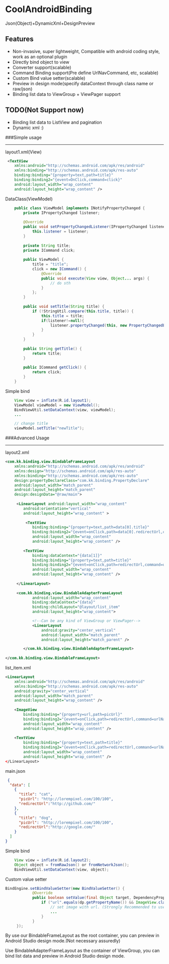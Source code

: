 CoolAndroidBinding
==================

Json(Object)+DynamicXml+DesignPreview

## Features
 * Non-invasive, super lightweight, Compatible with android coding style, work as an optional plugin
 * Directly bind object to view
 * Converter support(scalable)
 * Command Binding support(Pre define UrlNavCommand, etc, scalable)
 * Custom Bind value setter(scalable)
 * Preview in design mode(specify dataContext through class name or raw/json)
 * Binding list data to ViewGroup + ViewPager support

## TODO(Not Support now)
 * Binding list data to ListView and pagination
 * Dynamic xml :)


###Simple usage
*************************************************************************************

layout1.xml(View)

```xml
 <TextView
    xmlns:android="http://schemas.android.com/apk/res/android"
    xmlns:binding="http://schemas.android.com/apk/res-auto"
    binding:binding="{property=text,path=title}"
    binding:binding2="{event=OnClick,command=click}"
    android:layout_width="wrap_content"
    android:layout_height="wrap_content" />
```

DataClass(ViewModel)

```java
    public class ViewModel implements INotifyPropertyChanged {
        private IPropertyChanged listener;
    
        @Override
        public void setPropertyChangedListener(IPropertyChanged listener) {
            this.listener = listener;
        }
    
        private String title;
        private ICommand click;
    
        public ViewModel {
            title = "title";
            click = new ICommand() {
                @Override
                public void execute(View view, Object... args) {
                    // do sth
                }
            };
        }
    
        public void setTitle(String title) {
            if (!StringUtil.compare(this.title, title)) {
                this.title = title;
                if(listener!=null){
                    listener.propertyChanged(this, new PropertyChangedEventArgs("title"));
                }
            }
        }
        
        public String getTitle() {
            return title;
        }
    
        public ICommand getClick() {
            return click;
        }
    }
```

Simple bind

```java
    View view = inflate(R.id.layout1);
    ViewModel viewModel = new ViewModel();
    BindViewUtil.setDataContext(view, viewModel);
    ...

    // change title
    viewModel.setTitle("newTitle");
```

###Advanced Usage
*************************************************************************************
layout2.xml

```xml
<com.kk.binding.view.BindableFrameLayout
    xmlns:android="http://schemas.android.com/apk/res/android"
    xmlns:design="http://schemas.android.com/apk/res-auto"
    xmlns:binding="http://schemas.android.com/apk/res-auto"
    design:propertyDeclareClass="com.kk.binding.PropertyDeclare"
    android:layout_width="match_parent"
    android:layout_height="match_parent"
    design:designData="@raw/main">
    
     <LinearLayout android:layout_width="wrap_content"
        android:orientation="vertical"
        android:layout_height="wrap_content" >
    
         <TextView
            binding:binding="{property=text,path=data[0].title}"
            binding:binding2="{event=onClick,path=data[0].redirectUrl,command=urlNavCommand}"
            android:layout_width="wrap_content"
            android:layout_height="wrap_content" />
        
        <TextView
            binding:dataContext="{data[1]}"
            binding:binding="{property=text,path=title}"
            binding:binding2="{event=onClick,path=redirectUrl,command=urlNavCommand}"
            android:layout_width="wrap_content"
            android:layout_height="wrap_content" />
            
     </LinearLayout>
     
     <com.kk.binding.view.BindableAdapterFrameLayout
            android:layout_width="wrap_content"
            binding:dataContext="{data}"
            binding:childLayout="@layout/list_item"
            android:layout_height="wrap_content">

            <!--Can be any kind of ViewGroup or ViewPager-->
            <LinearLayout
                android:gravity="center_vertical"
                android:layout_width="match_parent"
                android:layout_height="match_parent" />

        </com.kk.binding.view.BindableAdapterFrameLayout>
     
</com.kk.binding.view.BindableFrameLayout> 
```

list_item.xml

```xml
<LinearLayout
    xmlns:android="http://schemas.android.com/apk/res/android"
    xmlns:binding="http://schemas.android.com/apk/res-auto"
    android:gravity="center_vertical"
    android:layout_width="match_parent"
    android:layout_height="wrap_content" />
    
    <ImageView
        binding:binding="{property=url,path=picUrl}"
        binding:binding2="{event=onClick,path=redirectUrl,command=urlNavCommand}"
        android:layout_width="wrap_content"
        android:layout_height="wrap_content" />
            
    <TextView
        binding:binding="{property=text,path=title}"
        binding:binding2="{event=onClick,path=redirectUrl,command=urlNavCommand}"
        android:layout_width="wrap_content"
        android:layout_height="wrap_content" />
</LinearLayout>
```

main.json

```json
 {
  "data": [
    {
      "title": "cat",
      "picUrl": "http://lorempixel.com/100/100",
      "redirectUrl":"http://github.com/"
    },
    {
      "title": "dog",
      "picUrl": "http://lorempixel.com/100/100",
      "redirectUrl":"http://google.com/"
    }
  ]
}
```

Simple bind

```java
    View view = inflate(R.id.layout2);
    Object object = fromRawJson() or fromNetworkJson();
    BindViewUtil.setDataContext(view, object);
```

Custom value setter

```java
BindEngine.setBindValueSetter(new BindValueSetter() {
            @Override
            public boolean setValue(final Object target, DependencyProperty dp, final Object value, String path) {
                if ("url".equals(dp.getPropertyName()) && ImageView.class.isAssignableFrom(dp.getOwnerType())) {
                    // set image with url. (Strongly Recommended to use the Universal-Image-Loader)
                    ...
                }
            }
     });
```         

By use our BindableFrameLayout as the root container, you can preview in Android Studio design mode.(Not necessary assuredly)

Use BindableAdapterFrameLayout as the container of ViewGroup,  you can bind list data and preview in Android Studio design mode.

